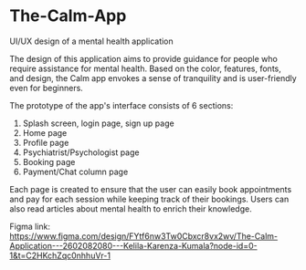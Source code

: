 # The-Calm-App
UI/UX design of a mental health application

The design of this application aims to provide guidance for people who require assistance for mental health. Based on the color, features, fonts, and design, the Calm app envokes a sense of tranquility and is user-friendly even for beginners.

The prototype of the app's interface consists of 6 sections:
1. Splash screen, login page, sign up page
2. Home page
3. Profile page
4. Psychiatrist/Psychologist page
5. Booking page
6. Payment/Chat column page

Each page is created to ensure that the user can easily book appointments and pay for each session while keeping track of their bookings. Users can also read articles about mental health to enrich their knowledge. 

Figma link: https://www.figma.com/design/FYtf6nw3Tw0Cbxcr8vx2wv/The-Calm-Application---2602082080---Kelila-Karenza-Kumala?node-id=0-1&t=C2HKchZqc0nhhuVr-1
